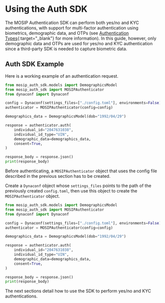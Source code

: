 # Using the Auth SDK

The MOSIP Authentication SDK can perform both yes/no and KYC authentications, with support for multi-factor authentication using biometrics, demographic data, and OTPs (see [Authentication Types](https://docs.mosip.io/1.2.0/id-authentication#authentication-types){:target="_blank"} for more information). In this guide, however, only demographic data and OTPs are used for yes/no and KYC authentication since a third-party SDK is needed to capture biometric data.

## Auth SDK Example

Here is a working example of an authentication request.

``` python title="Yes/No Auth"
from mosip_auth_sdk.models import DemographicsModel
from mosip_auth_sdk import MOSIPAuthenticator
from dynaconf import Dynaconf

config = Dynaconf(settings_files=["./config.toml"], environments=False)
authenticator = MOSIPAuthenticator(config=config)

demographics_data = DemographicsModel(dob="1992/04/29")

response = authenticator.auth(
    individual_id="2047631038",
    individual_id_type="UIN",
    demographic_data=demographics_data,
    consent=True,
)

response_body = response.json()
print(response_body)
```

Before authenticating, a `MOSIPAuthenticator` object that uses the config file described in the previous section has to be created.

Create a `Dynaconf` object whose `settings_files` points to the path of the previously created `config.toml`, then use this object to create the `MOSIPAuthenticator` object.

``` python title="Yes/No Auth" hl_lines="2 3 5 6"
from mosip_auth_sdk.models import DemographicsModel
from mosip_auth_sdk import MOSIPAuthenticator
from dynaconf import Dynaconf

config = Dynaconf(settings_files=["./config.toml"], environments=False)
authenticator = MOSIPAuthenticator(config=config)

demographics_data = DemographicsModel(dob="1992/04/29")

response = authenticator.auth(
    individual_id="2047631038",
    individual_id_type="UIN",
    demographic_data=demographics_data,
    consent=True,
)

response_body = response.json()
print(response_body)
```

The next sections detail how to use the SDK to perform yes/no and KYC authentications.